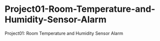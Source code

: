 # Project01-Room-Temperature-and-Humidity-Sensor-Alarm
Project01: Room Temperature and Humidity Sensor Alarm

